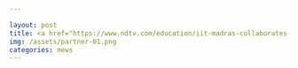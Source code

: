 ```yaml
---

layout: post
title: <a href="https://www.ndtv.com/education/iit-madras-collaborates-with-two-industry-partners-for-research-projects-2202943">IIT Madras Collaborates With Two Industry Partners For Research Projects </a> 	
img: /assets/partner-01.png
categories: news
---
```


 


